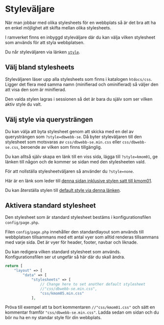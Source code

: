 Styleväljare
===========================

När man jobbar med olika stylesheets för en webbplats så är det bra att ha en enkel möjlighet att skifta mellan olika stylesheets.

I ramverket finns en inbyggd styleväljare där du kan välja vilken stylesheet som används för att styla webbplatsen.

Du når styleväljaren via länken [`style`](style).



Välj bland stylesheets
--------------------------

Styleväljaren läser upp alla stylesheets som finns i katalogen `htdocs/css`. Ligger det flera med samma namn (minifierad och ominifierad) så väljer den att visa den som är minifierad.

Den valda stylen lagras i sessionen så det är bara du själv som ser vilken aktiv style du valt.



Välj style via querysträngen
--------------------------

Du kan välja att byta stylesheet genom att skicka med en del av querysträngen som `?style=dbwebb-se`. Då byter styleväljaren till den stylesheet som motsvaras av `css/dbwebb-se.min.css` eller `css/dbwebb-se.css`, beroende av vilken som finns tillgänglig.

Du kan alltså själv skapa en länk till en viss sida, lägga till `?style=kmom01`, ge länken till någon och de kommer se sidan med den stylesheeten vald.

För att nollställa stylesheetväljaren så använder du `?style=none`.

Här är en länk som leder till [denna sidan inklusive stylen satt till kmom01](verktyg/stylevaljare?style=kmom01).

Du kan återställa stylen till [default style via denna länken](verktyg/stylevaljare?style=none).



Aktivera standard stylesheet
--------------------------

Den stylesheet som är standard stylesheet bestäms i konfigurationsfilen `config/page.php`.

Filen `config/page.php` innehåller den standardlayout som används till webbplatsen tillsammans med ett antal vyer som alltid renderas tillsammans med varje sida. Det är vyer för header, footer, navbar och liknade.

Du kan redigera vilken standard stylesheet som används. Konfigurationsfilen ser ut ungefär så här där du skall ändra.

```php
return [
    "layout" => [
        "data" => [
            "stylesheets" => [
                // Change here to set another default stylesheet
                //"css/dbwebb-se.min.css",
                "css/kmom05.min.css"
            ],
```

Pröva till exempel att ta bort kommentaren `//"css/kmom01.css"` och sätt en kommentar framför `"css/dbwebb-se.min.css"`. Ladda sedan om sidan och du bör nu ha en ny standar style för din webbplats.
